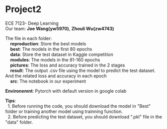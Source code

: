 # Project2
ECE 7123- Deep Learning  
Our team: **Joe Wang(yw5970)**, **Zhouli Wu(zw4743)**  

The file in each folder:  
&nbsp;&nbsp;&nbsp;&nbsp;**reproduction**:  Store the best models    
&nbsp;&nbsp;&nbsp;&nbsp;**best**:  The models in the first 80 epochs  
&nbsp;&nbsp;&nbsp;&nbsp;**data**:  Store the test dataset in Kaggle competition  
&nbsp;&nbsp;&nbsp;&nbsp;**modules**:  The models in the 81-160 epochs  
&nbsp;&nbsp;&nbsp;&nbsp;**pictures**: The loss and accuracy trained in the 2 stages  
&nbsp;&nbsp;&nbsp;&nbsp;**result**:  The output .csv file using the model to predict the test dataset. And the related loss and accuracy in each epoch  
&nbsp;&nbsp;&nbsp;&nbsp;**src**: The notebook in our experiment    

**Environemnt**: Pytorch with default version in google colab    


**Tips**:  
&nbsp;&nbsp;1. Before running the code, you should download the model in "Best" folder or training another model using trainning function.  
&nbsp;&nbsp;2. Before predicting the test dataset, you should download ".pkl" file in the "data" folder.  
